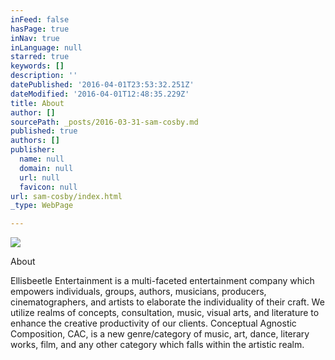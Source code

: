 ```yaml
---
inFeed: false
hasPage: true
inNav: true
inLanguage: null
starred: true
keywords: []
description: ''
datePublished: '2016-04-01T23:53:32.251Z'
dateModified: '2016-04-01T12:48:35.229Z'
title: About
author: []
sourcePath: _posts/2016-03-31-sam-cosby.md
published: true
authors: []
publisher:
  name: null
  domain: null
  url: null
  favicon: null
url: sam-cosby/index.html
_type: WebPage

---
```

![](https://the-grid-user-content.s3-us-west-2.amazonaws.com/53b5d606-eed9-4673-837b-ee74d94c57a7.jpg)

About

Ellisbeetle Entertainment is a multi-faceted entertainment company which empowers individuals, groups, authors, musicians, producers, cinematographers, and artists to elaborate the individuality of their craft.   We utilize realms of concepts, consultation, music, visual arts, and literature to enhance the creative productivity of our clients. Conceptual Agnostic Composition, CAC, is a new genre/category of music, art, dance, literary works, film, and any other category which falls within the artistic realm.